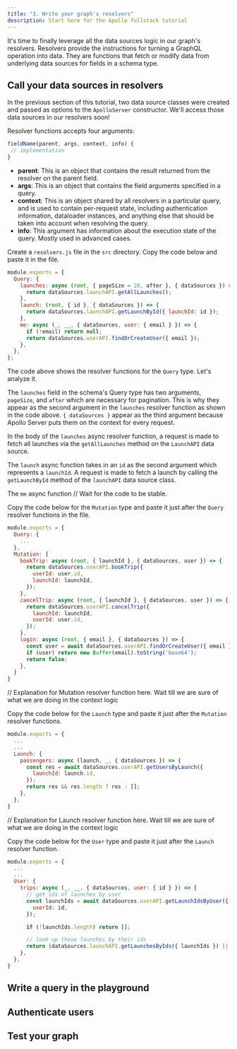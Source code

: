 ```yaml
---
title: "3. Write your graph's resolvers"
description: Start here for the Apollo fullstack tutorial
---
```


It's time to finally leverage all the data sources logic in our graph's resolvers. Resolvers provide the instructions for turning a GraphQL operation into data. They are functions that fetch or modify data from underlying data sources for fields in a schema type.

<h2 id="data-sources">Call your data sources in resolvers</h2>

In the previous section of this tutorial, two data source classes were created and passed as options to the `ApolloServer` constructor. We'll access those data sources in our resolvers soon!

Resolver functions accepts four arguments:

```js
fieldName(parent, args, context, info) {
 // implementation
}
```

* **parent**: This is an object that contains the result returned from the resolver on the parent field.
* **args**: This is an object that contains the field arguments specified in a query.
* **context**: This is an object shared by all resolvers in a particular query, and is used to contain per-request state, including authentication information, dataloader instances, and anything else that should be taken into account when resolving the query.
* **info**: This argument has information about the execution state of the query. Mostly used in advanced cases.

Create a `resolvers.js` file in the `src` directory. Copy the code below and paste it in the file.

```js
module.exports = {
  Query: {
    launches: async (root, { pageSize = 20, after }, { dataSources }) => {
      return dataSources.launchAPI.getAllLaunches();
    },
    launch: (root, { id }, { dataSources }) => {
      return dataSources.launchAPI.getLaunchById({ launchId: id });
    },
    me: async (_, __, { dataSources, user: { email } }) => {
      if (!email) return null;
      return dataSources.userAPI.findOrCreateUser({ email });
    },
  },
};
```

The code above shows the resolver functions for the `Query` type. Let's analyze it.

The `launches` field in the schema's Query type has two arguments, `pageSize`, and `after` which are necessary for pagination. This is why they appear as the second argument in the `launches` resolver function as shown in the code above. `{ dataSources }` appear as the third argument because Apollo Server puts them on the context for every request.

In the body of the `launches` async resolver function, a request is made to fetch all launches via the `getAllLaunches` method on the `LaunchAPI` data source.

The `launch` async function takes in an `id` as the second argument which represents a `launchId`. A request is made to fetch a launch by calling the `getLaunchById` method of the `launchAPI` data source class.

The `me` async function // Wait for the code to be stable.

Copy the code below for the `Mutation` type and paste it just after the `Query` resolver functions in the file.

```js
module.exports = {
  Query: {
    ...
  },
  Mutation: {
    bookTrip: async (root, { launchId }, { dataSources, user }) => {
      return dataSources.userAPI.bookTrip({
        userId: user.id,
        launchId: launchId,
      });
    },
    cancelTrip: async (root, { launchId }, { dataSources, user }) => {
      return dataSources.userAPI.cancelTrip({
        launchId: launchId,
        userId: user.id,
      });
    },
    login: async (root, { email }, { dataSources }) => {
      const user = await dataSources.userAPI.findOrCreateUser({ email });
      if (user) return new Buffer(email).toString('base64');
      return false;
    },
  }
}
```

// Explanation for Mutation resolver function here. Wait till we are sure of what we are doing in the context logic

Copy the code below for the `Launch` type and paste it just after the `Mutation` resolver functions.

```js
module.exports = {
  ...
  ...
  Launch: {
    passengers: async (launch, _, { dataSources }) => {
      const res = await dataSources.userAPI.getUsersByLaunch({
        launchId: launch.id,
      });
      return res && res.length ? res : [];
    },
  },
}
```

// Explanation for Launch resolver function here. Wait till we are sure of what we are doing in the context logic

Copy the code below for the `User` type and paste it just after the `Launch` resolver function.

```js
module.exports = {
  ...
  ...
  User: {
    trips: async (_, __, { dataSources, user: { id } }) => {
      // get ids of launches by user
      const launchIds = await dataSources.userAPI.getLaunchIdsByUser({
        userId: id,
      });

      if (!launchIds.length) return [];

      // look up those launches by their ids
      return (dataSources.launchAPI.getLaunchesByIds({ launchIds }) || []);
    },
  },
}
```

<h2 id="write-query">Write a query in the playground</h2>

<h2 id="authentication">Authenticate users</h2>

<h2 id="testing">Test your graph</h2>
